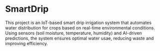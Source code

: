 # SmartDrip
This project is an IoT-based smart drip irrigation system that automates water distribution for crops based on real-time environmental conditions. Using sensors (soil moisture, temperature, humidity) and AI-driven predictions, the system ensures optimal water usae, reducing waste and improving efficiency.